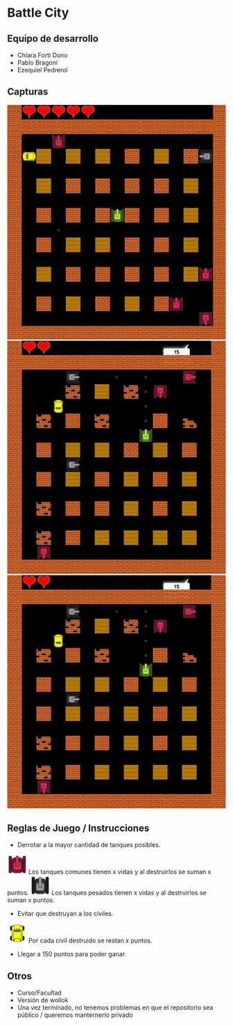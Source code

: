 # Battle City

## Equipo de desarrollo

- Chiara Forti Dono
- Pablo Bragoni
- Ezequiel Pedrerol

## Capturas

<img src="assets/screenshot_0.jpg">

<img src="assets/screenshot_1.jpg">

<img src="assets/screenshot_1.jpg">

## Reglas de Juego / Instrucciones

- Derrotar a la mayor cantidad de tanques posibles.

<img src="assets/normal_arriba.png">
Los tanques comunes tienen x vidas y al destruirlos se suman x puntos.

<img src="assets/pesado_arriba.png">
Los tanques pesados tienen x vidas y al destruirlos se suman x puntos.

- Evitar que destruyan a los civiles.

<img src="assets/civil_arriba.png">
Por cada civil destruido se restan x puntos.

- Llegar a 150 puntos para poder ganar.


## Otros

- Curso/Facultad
- Versión de wollok
- Una vez terminado, no tenemos problemas en que el repositorio sea público / queremos manternerlo privado
